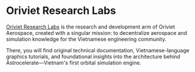 # Oriviet Research Labs
[Oriviet Research Labs](https://research.oriviet.org/) is the research and development arm of Oriviet Aerospace, created with a singular mission: to decentralize aerospace and simulation knowledge for the Vietnamese engineering community.

There, you will find original technical documentation, Vietnamese-language graphics tutorials, and foundational insights into the architecture behind Astrocelerate—Vietnam's first orbital simulation engine.
